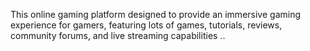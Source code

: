 This online gaming platform designed to provide an immersive gaming experience for gamers, featuring lots of games, tutorials, reviews, community forums, and live streaming capabilities ..
